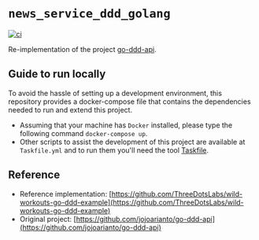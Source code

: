# `news_service_ddd_golang`

[![ci](https://github.com/flowck/news_service_ddd_golang/actions/workflows/ci.yml/badge.svg)](https://github.com/flowck/news_service_ddd_golang/actions/workflows/ci.yml)

Re-implementation of the project [go-ddd-api](https://github.com/jojoarianto/go-ddd-api).

## Guide to run locally

To avoid the hassle of setting up a development environment, this repository provides a docker-compose file that contains
the dependencies needed to run and extend this project.

- Assuming that your machine has `Docker` installed, please type the following command `docker-compose up`.
- Other scripts to assist the development of this project are available at `Taskfile.yml` and to run them you'll need the tool [Taskfile](https://taskfile.dev/).  

## Reference

- Reference implementation: [https://github.com/ThreeDotsLabs/wild-workouts-go-ddd-example](https://github.com/ThreeDotsLabs/wild-workouts-go-ddd-example)
- Original project: [https://github.com/jojoarianto/go-ddd-api](https://github.com/jojoarianto/go-ddd-api)